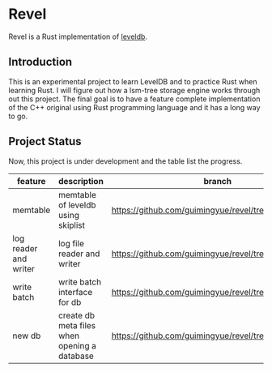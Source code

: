 # Revel

Revel is a Rust implementation of [leveldb](https://github.com/google/leveldb).

## Introduction

This is an experimental project to learn LevelDB and to practice Rust when learning Rust. I will figure out how a lsm-tree storage engine works through out this project. The final goal is to have a feature complete implementation of the C++ original using Rust programming language and it has a long way to go.

## Project Status
Now, this project is under development and the table list the progress.

| feature               | description                        | branch                                                | status      |
-----------------------|------------------------------------|-------------------------------------------------------|-------------|
| memtable              | memtable of leveldb using skiplist | https://github.com/guimingyue/revel/tree/memtable     | done        |
| log reader and writer | log file reader and writer         | https://github.com/guimingyue/revel/tree/log_appender | almost done |
| write batch           | write batch interface for db       | https://github.com/guimingyue/revel/tree/write_batch  | done        |
| new db                | create db meta files when opening a database   | https://github.com/guimingyue/revel/tree/new_db       | WIP         |
